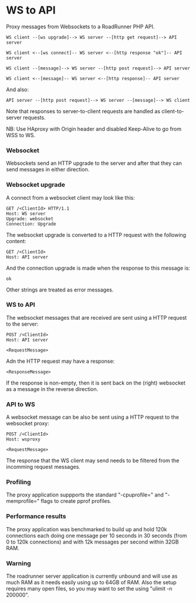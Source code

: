 # WS to API

Proxy messages from Websockets to a RoadRunner PHP API.

    WS client --[ws upgrade]--> WS server --[http get request]--> API server

    WS client <--[ws connect]-- WS server <--[http response "ok"]-- API server
    
    WS client --[message]--> WS server --[http post request]--> API server

    WS client <--[message]-- WS server <--[http response]-- API server

And also:

    API server --[http post request]--> WS server --[message]--> WS client

Note that responses to server-to-client requests are handled as client-to-server requests.

NB: Use HAproxy with Origin header and disabled Keep-Alive to go from WSS to WS.

### Websocket

Websockets send an HTTP upgrade to the server and after that they can send messages in either direction.

### Websocket upgrade

A connect from a websocket client may look like this:

    GET /<ClientId> HTTP/1.1
    Host: WS server
    Upgrade: websocket
    Connection: Upgrade

The websocket upgrade is converted to a HTTP request with the following content:

    GET /<ClientId>
    Host: API server
 
And the connection upgrade is made when the response to this message is:

    ok

Other strings are treated as error messages.

### WS to API

The websocket messages that are received are sent using a HTTP request to the server:

    POST /<ClientId>
    Host: API server
    
    <RequestMessage>

Adn the HTTP request may have a response:

    <ResponseMessage>

If the response is non-empty, then it is sent back on the (right) websocket as a message in the reverse direction.

### API to WS

A websocket message can be also be sent using a HTTP request to the websocket proxy:

    POST /<ClientId>
    Host: wsproxy
    
    <RequestMessage>

The response that the WS client may send needs to be filtered from the incomming request messages.

### Profiling

The proxy application suppports the standard "-cpuprofile=" and "-memprofile=" flags to create pprof profiles.

### Performance results

The proxy application was benchmarked to build up and hold 120k connections each doing one message per 10 seconds
in 30 seconds (from 0 to 120k connections) and with 12k messages per second within 32GB RAM.

### Warning

The roadrunner server application is currently unbound and will use as much RAM as it needs easily using up to 64GB of RAM.
Also the setup requires many open files, so you may want to set the using "ulimit -n 200000".
